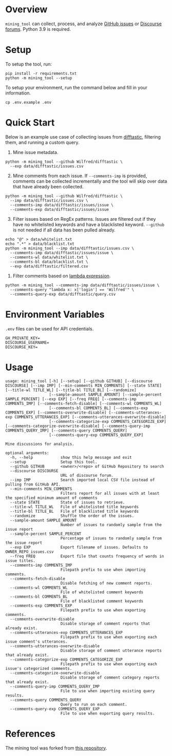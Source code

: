 # Overview
`mining_tool` can collect, process, and analyze [GitHub issues](https://github.com/features/issues) or [Discourse forums](https://www.discourse.org).
Python 3.9 is required.

# Setup

To setup the tool, run:
```
pip install -r requirements.txt
python -m mining_tool --setup
```

To setup your environment, run the command below and fill in your information.
```
cp .env.example .env
```

# Quick Start
Below is an example use case of collecting issues from [difftastic](https://github.com/Wilfred/difftastic), filtering them, and running a custom query.

1. Mine issue metadata.
```
python -m mining_tool --github Wilfred/difftastic \
  --exp data/difftastic/issues.csv
```
2. Mine comments from each issue. If `--comments-imp` is provided, comments can be collected incrementally and the tool will skip over data that have already been collected.
```
python -m mining_tool --github Wilfred/difftastic \
  --imp data/difftastic/issues.csv \
  --comments-imp data/difftastic/issues/issue \
  --comments-exp data/difftastic/issues/issue
```
3. Filter issues based on RegEx patterns. Issues are filtered out if they have no whitelisted keywords and have a blacklisted keyword. `--github` is not needed if all data has been pulled already.
```
echo "@" > data/whitelist.txt
echo ".*" > data/blacklist.txt
python -m mining_tool --imp data/difftastic/issues.csv \
  --comments-imp data/difftastic/issues/issue \
  --comments-wl data/whitelist.txt \
  --comments-bl data/blacklist.txt \
  --exp data/difftastic/filtered.csv
```
1. Filter comments based on [lambda expression](https://docs.python.org/3/tutorial/controlflow.html#lambda-expressions).
```
python -m mining_tool --comments-imp data/difftastic/issues/issue \
  --comments-query "lambda x: x['login'] == 'Wilfred'" \
  --comments-query-exp data/difftastic/query.csv
```

# Environment Variables

`.env` files can be used for API credentials.
```
GH_PRIVATE_KEY=
DISCOURSE_USERNAME=
DISCOURSE_KEY=
```

# Usage
```
usage: mining_tool [-h] [--setup] [--github GITHUB] [--discourse DISCOURSE] [--imp IMP] [--min-comments MIN_COMMENTS] [--state STATE] [--title-wl TITLE_WL] [--title-bl TITLE_BL] [--randomize]
                   [--sample-amount SAMPLE_AMOUNT] [--sample-percent SAMPLE_PERCENT] [--exp EXP] [--freq FREQ] [--comments-imp COMMENTS_IMP] [--comments-fetch-disable] [--comments-wl COMMENTS_WL]
                   [--comments-bl COMMENTS_BL] [--comments-exp COMMENTS_EXP] [--comments-overwrite-disable] [--comments-utterances-exp COMMENTS_UTTERANCES_EXP] [--comments-utterances-overwrite-disable]
                   [--comments-categorize-exp COMMENTS_CATEGORIZE_EXP] [--comments-categorize-overwrite-disable] [--comments-query-imp COMMENTS_QUERY_IMP] [--comments-query COMMENTS_QUERY]
                   [--comments-query-exp COMMENTS_QUERY_EXP]

Mine discussions for analysis.

optional arguments:
  -h, --help            show this help message and exit
  --setup               Setup this tool.
  --github GITHUB       <owner>/<repo> of GitHub Repository to search
  --discourse DISCOURSE
                        URL of discourse forum.
  --imp IMP             Search imported local CSV file instead of pulling from GitHub API.
  --min-comments MIN_COMMENTS
                        Filters report for all issues with at least the specified minimum amount of comments
  --state STATE         State of issues to retrieve.
  --title-wl TITLE_WL   File of whitelisted title keywords
  --title-bl TITLE_BL   File of blacklisted title keywords
  --randomize           Shuffle the order of the issues.
  --sample-amount SAMPLE_AMOUNT
                        Number of issues to randomly sample from the issue report
  --sample-percent SAMPLE_PERCENT
                        Percentage of issues to randomly sample from the issue report
  --exp EXP             Export filename of issues. Defaults to OWNER_REPO_issues.csv
  --freq FREQ           Export file that counts frequency of words in issue titles.
  --comments-imp COMMENTS_IMP
                        Filepath prefix to use when importing comments.
  --comments-fetch-disable
                        Disable fetching of new comment reports.
  --comments-wl COMMENTS_WL
                        File of whitelisted comment keywords
  --comments-bl COMMENTS_BL
                        File of blacklisted comment keywords
  --comments-exp COMMENTS_EXP
                        Filepath prefix to use when exporting comments.
  --comments-overwrite-disable
                        Disable storage of comment reports that already exist.
  --comments-utterances-exp COMMENTS_UTTERANCES_EXP
                        Filepath prefix to use when exporting each issue comment's utterances.
  --comments-utterances-overwrite-disable
                        Disable storage of comment utterance reports that already exist.
  --comments-categorize-exp COMMENTS_CATEGORIZE_EXP
                        Filepath prefix to use when exporting each issue's categorized comments.
  --comments-categorize-overwrite-disable
                        Disable storage of comment category reports that already exist.
  --comments-query-imp COMMENTS_QUERY_IMP
                        File to use when importing existing query results.
  --comments-query COMMENTS_QUERY
                        Query to run on each comment.
  --comments-query-exp COMMENTS_QUERY_EXP
                        File to use when exporting query results.
```

# References
The mining tool was forked from [this repository](https://github.com/JacobSPalmer/repo_issues_dc).